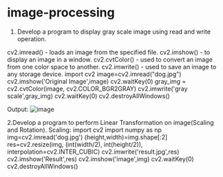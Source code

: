 # image-processing
1.	Develop a program to display gray scale image using read and write operation.

cv2.imread() -  loads an image from the specified file.
cv2.imshow() - to display an image in a window.
cv2.cvtColor() - used to convert an image from one color space to another.
cv2.imwrite() - used to save an image to any storage device.
         import cv2 
         image=cv2.imread("dog.jpg")
         cv2.imshow('Original Image',image)
         cv2.waitKey(0)
         gray_img = cv2.cvtColor(image, cv2.COLOR_BGR2GRAY)
         cv2.imwrite('gray scale',gray_img)
         cv2.waitKey(0)
         cv2.destroyAllWindows()

Output:
![image](https://user-images.githubusercontent.com/72515142/104429740-f7cb5a80-55ab-11eb-8986-5589c67bb648.png)
  
2.Develop a program to perform Linear Transformation on image(Scaling and Rotation).
Scaling:
import cv2 
import numpy as np
img=cv2.imread('dog.jpg')
(height,width)=img.shape[:2]
res=cv2.resize(img, (int(width/2), int(height/2)), interpolation=cv2.INTER_CUBIC)
cv2.imwrite('result.jpg',res)
cv2.imshow('Result',res)
cv2.imshow('image',img)
cv2.waitKey(0)
cv2.destroyAllWindows()


  

  
